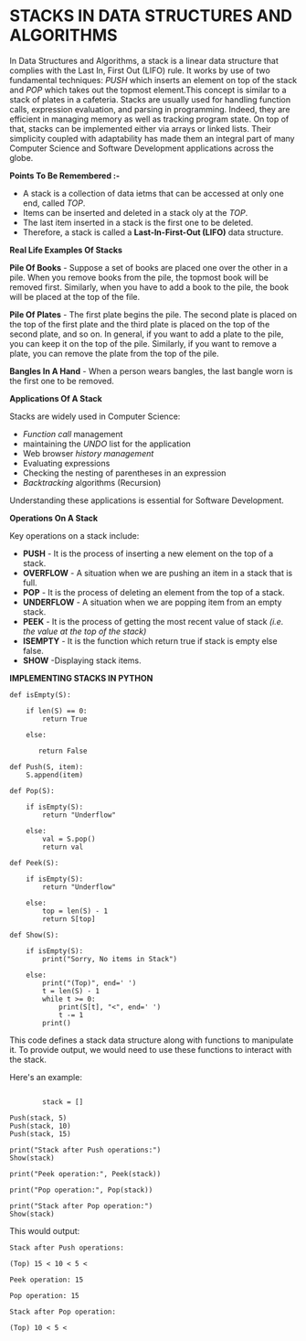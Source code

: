 # STACKS IN DATA STRUCTURES AND ALGORITHMS
In Data Structures and Algorithms, a stack is a linear data structure that complies with the Last In, First Out (LIFO) rule. It works by use of two fundamental techniques: *PUSH* which inserts an element on top of the stack and *POP* which takes out the topmost element.This concept is similar to a stack of plates in a cafeteria. Stacks are usually used for handling function calls, expression evaluation, and parsing in programming. Indeed, they are efficient in managing memory as well as tracking program state. On top of that, stacks can be implemented either via arrays or linked lists. Their simplicity coupled with adaptability has made them an integral part of many Computer Science and Software Development applications across the globe.

**Points To Be Remembered :-**
- A stack is a collection of data ietms that can be accessed at only one end, called *TOP*.
- Items can be inserted and deleted in a stack oly at the *TOP*.
- The last item inserted in a stack is the first one to be deleted.
- Therefore, a stack is called a **Last-In-First-Out (LIFO)** data structure.

**Real Life Examples Of Stacks**

**Pile Of Books** - Suppose a set of books are placed one over the other in a pile. When you remove books from the pile, the topmost book will be removed first. Similarly, when you have to add a book to the pile, the book will be placed at the top of the file.

**Pile Of Plates** - The first plate begins the pile. The second plate is placed on the top of the first plate and the third plate is placed on the top of the second plate, and so on. In general, if you want to add a plate to the pile, you can keep it on the top of the pile. Similarly, if you want to remove a plate, you can remove the plate from the top of the pile.

**Bangles In A Hand** - When a person wears bangles, the last bangle worn is the first one to be removed.

**Applications Of A Stack**

Stacks are widely used in Computer Science:
- *Function call* management
- maintaining the *UNDO* list for the application
- Web browser *history management*
- Evaluating expressions
- Checking the nesting of parentheses in an expression
- *Backtracking* algorithms (Recursion)

Understanding these applications is essential for Software Development.

**Operations On A Stack**

Key operations on a stack include:
- **PUSH** - It is the process of inserting a new element on the top of a stack.
- **OVERFLOW** - A situation when we are pushing an item in a stack that is full.
- **POP** - It is the process of deleting an element from the top of a stack.
- **UNDERFLOW** - A situation when we are popping item from an empty stack.
- **PEEK** - It is the process of getting the most recent value of stack *(i.e. the value at the top of the stack)*
- **ISEMPTY** - It is the function which return true if stack is empty else false.
- **SHOW** -Displaying stack items.
  
**IMPLEMENTING STACKS IN PYTHON**

```
def isEmpty(S):
    
    if len(S) == 0:
        return True
    
    else:
        
       return False

def Push(S, item):
    S.append(item)

def Pop(S):
    
    if isEmpty(S):
        return "Underflow"
    
    else:
        val = S.pop()
        return val

def Peek(S):
    
    if isEmpty(S):
        return "Underflow"
    
    else:
        top = len(S) - 1
        return S[top]

def Show(S):
    
    if isEmpty(S):
        print("Sorry, No items in Stack")
    
    else:
        print("(Top)", end=' ')
        t = len(S) - 1
        while t >= 0:
            print(S[t], "<", end=' ')
            t -= 1
        print()
```

This code defines a stack data structure along with functions to manipulate it. To provide output, we would need to use these functions to interact with the stack.

Here's an example:
```
        
        stack = []

Push(stack, 5)
Push(stack, 10)
Push(stack, 15)

print("Stack after Push operations:")
Show(stack)

print("Peek operation:", Peek(stack))

print("Pop operation:", Pop(stack))

print("Stack after Pop operation:")
Show(stack)
```

This would output:

```
Stack after Push operations:

(Top) 15 < 10 < 5 <

Peek operation: 15

Pop operation: 15

Stack after Pop operation:

(Top) 10 < 5 <
```
